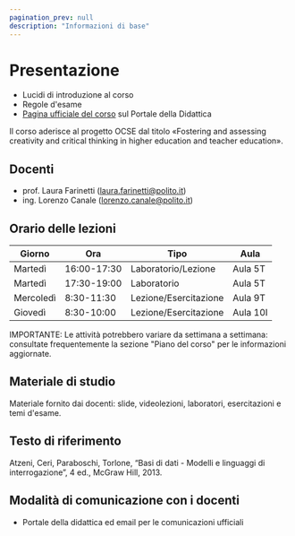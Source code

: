 ```yaml
---
pagination_prev: null
description: "Informazioni di base"
---
```


# Presentazione

-   Lucidi di introduzione al corso
-   Regole d'esame
-   [Pagina ufficiale del corso](https://didattica.polito.it/pls/portal30/gap.pkg_guide.viewGap?p_cod_ins=04AFQPC&p_a_acc=2024&p_header=S&p_lang=IT&multi=N) sul Portale della Didattica

Il corso aderisce al progetto OCSE dal titolo «Fostering and assessing creativity and critical thinking in higher education and teacher education».

## Docenti

- prof. Laura Farinetti (laura.farinetti@polito.it)
- ing. Lorenzo Canale (lorenzo.canale@polito.it)

## Orario delle lezioni

| Giorno   | Ora |Tipo | Aula |
|----------|----|-----|------|
| Martedì | 16:00-17:30 | Laboratorio/Lezione | Aula 5T |
| Martedì | 17:30-19:00 | Laboratorio | Aula 5T |
| Mercoledì | 8:30-11:30 | Lezione/Esercitazione | Aula 9T |
| Giovedì | 8:30-10:00 | Lezione/Esercitazione | Aula 10I |

IMPORTANTE: Le attività potrebbero variare da settimana a settimana: consultate frequentemente la sezione "Piano del corso" per le informazioni aggiornate.

## Materiale di studio

Materiale fornito dai docenti: slide, videolezioni, laboratori, esercitazioni e temi d'esame.

## Testo di riferimento

Atzeni, Ceri, Paraboschi, Torlone, “Basi di dati - Modelli e linguaggi di interrogazione”, 4 ed., McGraw Hill, 2013.

## Modalità di comunicazione con i docenti

- Portale della didattica ed email per le comunicazioni ufficiali

